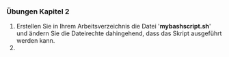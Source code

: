 ### Übungen Kapitel 2

1. Erstellen Sie in Ihrem Arbeitsverzeichnis die Datei '**mybashscript.sh**' und ändern Sie die Dateirechte dahingehend, dass das Skript ausgeführt werden kann.
2. 


